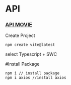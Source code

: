 # API 
### [API MOVIE](https://www.themoviedb.org/)
Create Project
```
npm create vite@latest
```
select Typescript + SWC


#Install Package
```
npm i // install package
npm i axios //install axios
```
